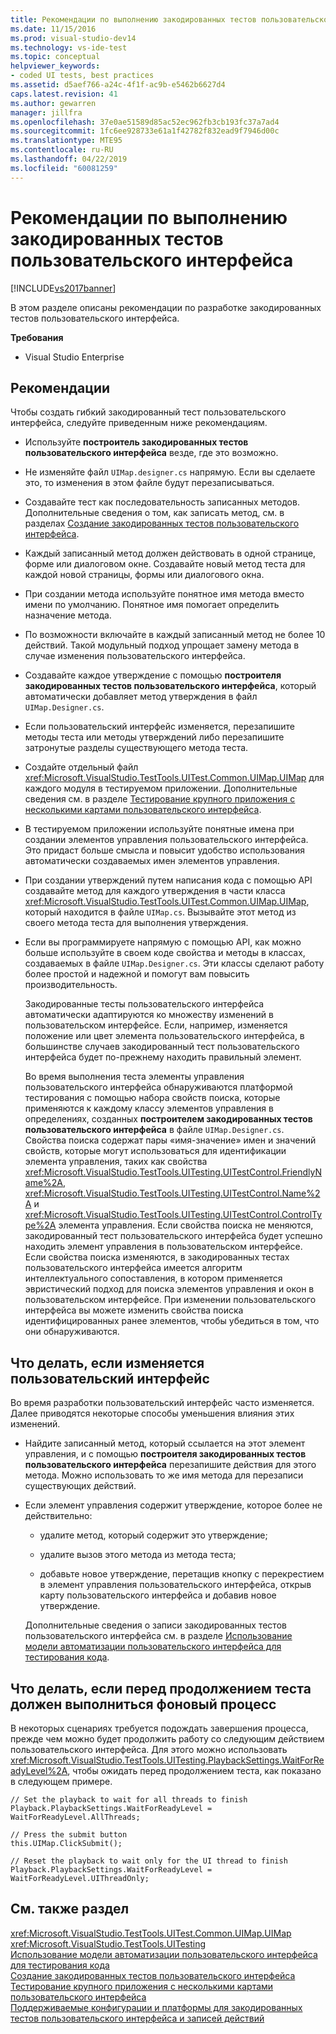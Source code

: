 ```yaml
---
title: Рекомендации по выполнению закодированных тестов пользовательского интерфейса | Документы Майкрософт
ms.date: 11/15/2016
ms.prod: visual-studio-dev14
ms.technology: vs-ide-test
ms.topic: conceptual
helpviewer_keywords:
- coded UI tests, best practices
ms.assetid: d5aef766-a24c-4f1f-ac9b-e5462b6627d4
caps.latest.revision: 41
ms.author: gewarren
manager: jillfra
ms.openlocfilehash: 37e0ae51589d85ac52ec962fb3cb193fc37a7ad4
ms.sourcegitcommit: 1fc6ee928733e61a1f42782f832ead9f7946d00c
ms.translationtype: MTE95
ms.contentlocale: ru-RU
ms.lasthandoff: 04/22/2019
ms.locfileid: "60081259"
---
```

# <a name="best-practices-for-coded-ui-tests"></a>Рекомендации по выполнению закодированных тестов пользовательского интерфейса
[!INCLUDE[vs2017banner](../includes/vs2017banner.md)]

В этом разделе описаны рекомендации по разработке закодированных тестов пользовательского интерфейса.  
  
 **Требования**  
  
- Visual Studio Enterprise  
  
## <a name="best-practices"></a>Рекомендации  
 Чтобы создать гибкий закодированный тест пользовательского интерфейса, следуйте приведенным ниже рекомендациям.  
  
- Используйте **построитель закодированных тестов пользовательского интерфейса** везде, где это возможно.  
  
- Не изменяйте файл `UIMap.designer.cs` напрямую. Если вы сделаете это, то изменения в этом файле будут перезаписываться.  
  
- Создавайте тест как последовательность записанных методов. Дополнительные сведения о том, как записать метод, см. в разделах [Создание закодированных тестов пользовательского интерфейса](../test/use-ui-automation-to-test-your-code.md#VerifyingCodeUsingCUITCreate).  
  
- Каждый записанный метод должен действовать в одной странице, форме или диалоговом окне. Создавайте новый метод теста для каждой новой страницы, формы или диалогового окна.  
  
- При создании метода используйте понятное имя метода вместо имени по умолчанию. Понятное имя помогает определить назначение метода.  
  
- По возможности включайте в каждый записанный метод не более 10 действий. Такой модульный подход упрощает замену метода в случае изменения пользовательского интерфейса.  
  
- Создавайте каждое утверждение с помощью **построителя закодированных тестов пользовательского интерфейса**, который автоматически добавляет метод утверждения в файл `UIMap.Designer.cs`.  
  
- Если пользовательский интерфейс изменяется, перезапишите методы теста или методы утверждений либо перезапишите затронутые разделы существующего метода теста.  
  
- Создайте отдельный файл <xref:Microsoft.VisualStudio.TestTools.UITest.Common.UIMap.UIMap> для каждого модуля в тестируемом приложении. Дополнительные сведения см. в разделе [Тестирование крупного приложения с несколькими картами пользовательского интерфейса](../test/testing-a-large-application-with-multiple-ui-maps.md).  
  
- В тестируемом приложении используйте понятные имена при создании элементов управления пользовательского интерфейса. Это придаст больше смысла и повысит удобство использования автоматически создаваемых имен элементов управления.  
  
- При создании утверждений путем написания кода с помощью API создавайте метод для каждого утверждения в части класса <xref:Microsoft.VisualStudio.TestTools.UITest.Common.UIMap.UIMap>, который находится в файле `UIMap.cs`. Вызывайте этот метод из своего метода теста для выполнения утверждения.  
  
- Если вы программируете напрямую с помощью API, как можно больше используйте в своем коде свойства и методы в классах, создаваемых в файле `UIMap.Designer.cs`. Эти классы сделают работу более простой и надежной и помогут вам повысить производительность.  
  
  Закодированные тесты пользовательского интерфейса автоматически адаптируются ко множеству изменений в пользовательском интерфейсе. Если, например, изменяется положение или цвет элемента пользовательского интерфейса, в большинстве случаев закодированный тест пользовательского интерфейса будет по-прежнему находить правильный элемент.  
  
  Во время выполнения теста элементы управления пользовательского интерфейса обнаруживаются платформой тестирования с помощью набора свойств поиска, которые применяются к каждому классу элементов управления в определениях, созданных **построителем закодированных тестов пользовательского интерфейса** в файле `UIMap.Designer.cs`. Свойства поиска содержат пары «имя-значение» имен и значений свойств, которые могут использоваться для идентификации элемента управления, таких как свойства <xref:Microsoft.VisualStudio.TestTools.UITesting.UITestControl.FriendlyName%2A>, <xref:Microsoft.VisualStudio.TestTools.UITesting.UITestControl.Name%2A> и <xref:Microsoft.VisualStudio.TestTools.UITesting.UITestControl.ControlType%2A> элемента управления. Если свойства поиска не меняются, закодированный тест пользовательского интерфейса будет успешно находить элемент управления в пользовательском интерфейсе. Если свойства поиска изменяются, в закодированных тестах пользовательского интерфейса имеется алгоритм интеллектуального сопоставления, в котором применяется эвристический подход для поиска элементов управления и окон в пользовательском интерфейсе. При изменении пользовательского интерфейса вы можете изменить свойства поиска идентифицированных ранее элементов, чтобы убедиться в том, что они обнаруживаются.  
  
## <a name="what-to-do-if-your-user-interface-changes"></a>Что делать, если изменяется пользовательский интерфейс  
 Во время разработки пользовательский интерфейс часто изменяется. Далее приводятся некоторые способы уменьшения влияния этих изменений.  
  
- Найдите записанный метод, который ссылается на этот элемент управления, и с помощью **построителя закодированных тестов пользовательского интерфейса** перезапишите действия для этого метода. Можно использовать то же имя метода для перезаписи существующих действий.  
  
- Если элемент управления содержит утверждение, которое более не действительно:  
  
  - удалите метод, который содержит это утверждение;  
  
  - удалите вызов этого метода из метода теста;  
  
  - добавьте новое утверждение, перетащив кнопку с перекрестием в элемент управления пользовательского интерфейса, открыв карту пользовательского интерфейса и добавив новое утверждение.  
  
  Дополнительные сведения о записи закодированных тестов пользовательского интерфейса см. в разделе [Использование модели автоматизации пользовательского интерфейса для тестирования кода](../test/use-ui-automation-to-test-your-code.md).  
  
## <a name="what-to-do-if-a-background-process-needs-to-complete-before-the-test-can-continue"></a>Что делать, если перед продолжением теста должен выполниться фоновый процесс  
 В некоторых сценариях требуется подождать завершения процесса, прежде чем можно будет продолжить работу со следующим действием пользовательского интерфейса. Для этого можно использовать <xref:Microsoft.VisualStudio.TestTools.UITesting.PlaybackSettings.WaitForReadyLevel%2A>, чтобы ожидать перед продолжением теста, как показано в следующем примере.  
  
```  
// Set the playback to wait for all threads to finish  
Playback.PlaybackSettings.WaitForReadyLevel = WaitForReadyLevel.AllThreads;  
  
// Press the submit button  
this.UIMap.ClickSubmit();  
  
// Reset the playback to wait only for the UI thread to finish  
Playback.PlaybackSettings.WaitForReadyLevel = WaitForReadyLevel.UIThreadOnly;  
```  
  
## <a name="see-also"></a>См. также раздел  
 <xref:Microsoft.VisualStudio.TestTools.UITest.Common.UIMap.UIMap>   
 <xref:Microsoft.VisualStudio.TestTools.UITesting>   
 [Использование модели автоматизации пользовательского интерфейса для тестирования кода](../test/use-ui-automation-to-test-your-code.md)   
 [Создание закодированных тестов пользовательского интерфейса](../test/use-ui-automation-to-test-your-code.md#VerifyingCodeUsingCUITCreate)   
 [Тестирование крупного приложения с несколькими картами пользовательского интерфейса](../test/testing-a-large-application-with-multiple-ui-maps.md)   
 [Поддерживаемые конфигурации и платформы для закодированных тестов пользовательского интерфейса и записей действий](../test/supported-configurations-and-platforms-for-coded-ui-tests-and-action-recordings.md)
